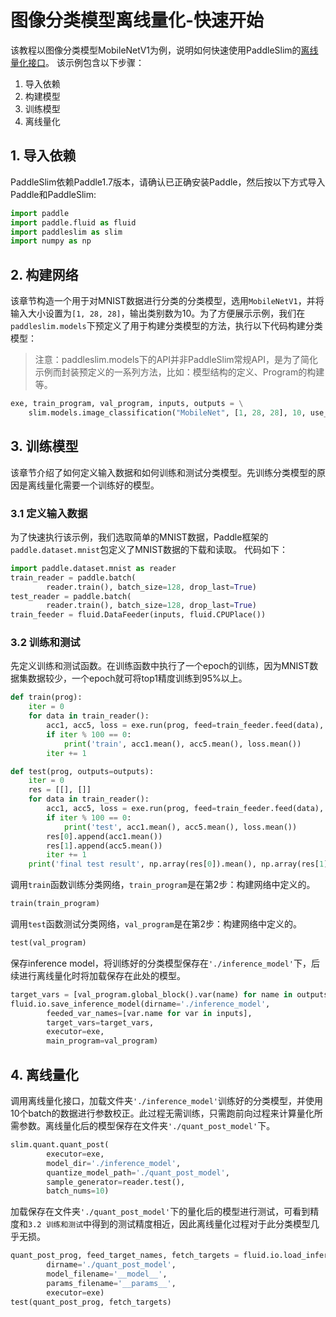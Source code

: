  # 图像分类模型离线量化-快速开始

该教程以图像分类模型MobileNetV1为例，说明如何快速使用PaddleSlim的[离线量化接口](https://paddlepaddle.github.io/PaddleSlim/api_cn/quantization_api.html#quant-post)。 该示例包含以下步骤：

1. 导入依赖
2. 构建模型
3. 训练模型
4. 离线量化

## 1. 导入依赖
PaddleSlim依赖Paddle1.7版本，请确认已正确安装Paddle，然后按以下方式导入Paddle和PaddleSlim:


```python
import paddle
import paddle.fluid as fluid
import paddleslim as slim
import numpy as np
```

## 2. 构建网络
该章节构造一个用于对MNIST数据进行分类的分类模型，选用`MobileNetV1`，并将输入大小设置为`[1, 28, 28]`，输出类别数为10。为了方便展示示例，我们在`paddleslim.models`下预定义了用于构建分类模型的方法，执行以下代码构建分类模型：

>注意：paddleslim.models下的API并非PaddleSlim常规API，是为了简化示例而封装预定义的一系列方法，比如：模型结构的定义、Program的构建等。


```python
exe, train_program, val_program, inputs, outputs = \
    slim.models.image_classification("MobileNet", [1, 28, 28], 10, use_gpu=True)
```

## 3. 训练模型
该章节介绍了如何定义输入数据和如何训练和测试分类模型。先训练分类模型的原因是离线量化需要一个训练好的模型。

### 3.1 定义输入数据

为了快速执行该示例，我们选取简单的MNIST数据，Paddle框架的`paddle.dataset.mnist`包定义了MNIST数据的下载和读取。
代码如下：


```python
import paddle.dataset.mnist as reader
train_reader = paddle.batch(
        reader.train(), batch_size=128, drop_last=True)
test_reader = paddle.batch(
        reader.train(), batch_size=128, drop_last=True)
train_feeder = fluid.DataFeeder(inputs, fluid.CPUPlace())
```

### 3.2 训练和测试
先定义训练和测试函数。在训练函数中执行了一个epoch的训练，因为MNIST数据集数据较少，一个epoch就可将top1精度训练到95%以上。



```python
def train(prog):
    iter = 0
    for data in train_reader():
        acc1, acc5, loss = exe.run(prog, feed=train_feeder.feed(data), fetch_list=outputs)
        if iter % 100 == 0:
            print('train', acc1.mean(), acc5.mean(), loss.mean())
        iter += 1

def test(prog, outputs=outputs):
    iter = 0
    res = [[], []]
    for data in train_reader():
        acc1, acc5, loss = exe.run(prog, feed=train_feeder.feed(data), fetch_list=outputs)
        if iter % 100 == 0:
            print('test', acc1.mean(), acc5.mean(), loss.mean())
        res[0].append(acc1.mean())
        res[1].append(acc5.mean())
        iter += 1
    print('final test result', np.array(res[0]).mean(), np.array(res[1]).mean())
```

调用``train``函数训练分类网络，``train_program``是在第2步：构建网络中定义的。


```python
train(train_program)
```


调用``test``函数测试分类网络，``val_program``是在第2步：构建网络中定义的。


```python
test(val_program)
```


保存inference model，将训练好的分类模型保存在``'./inference_model'``下，后续进行离线量化时将加载保存在此处的模型。


```python
target_vars = [val_program.global_block().var(name) for name in outputs]
fluid.io.save_inference_model(dirname='./inference_model',
        feeded_var_names=[var.name for var in inputs],
        target_vars=target_vars,
        executor=exe,
        main_program=val_program)
```

## 4. 离线量化

调用离线量化接口，加载文件夹``'./inference_model'``训练好的分类模型，并使用10个batch的数据进行参数校正。此过程无需训练，只需跑前向过程来计算量化所需参数。离线量化后的模型保存在文件夹``'./quant_post_model'``下。


```python
slim.quant.quant_post(
        executor=exe,
        model_dir='./inference_model',
        quantize_model_path='./quant_post_model',
        sample_generator=reader.test(),
        batch_nums=10)
```


加载保存在文件夹``'./quant_post_model'``下的量化后的模型进行测试，可看到精度和``3.2 训练和测试``中得到的测试精度相近，因此离线量化过程对于此分类模型几乎无损。


```python
quant_post_prog, feed_target_names, fetch_targets = fluid.io.load_inference_model(
        dirname='./quant_post_model',
        model_filename='__model__',
        params_filename='__params__',
        executor=exe)
test(quant_post_prog, fetch_targets)
```

